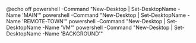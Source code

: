 @echo off
powershell -Command "New-Desktop | Set-DesktopName -Name 'MAIN'"
powershell -Command "New-Desktop | Set-DesktopName -Name 'REMOTE-TOWN'"
powershell -Command "New-Desktop | Set-DesktopName -Name 'VM'"
powershell -Command "New-Desktop | Set-DesktopName -Name 'BACKGROUND'"
